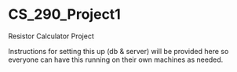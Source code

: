 # CS_290_Project1
Resistor Calculator Project

Instructions for setting this up (db & server) will be provided here so everyone can have this running on their own machines as needed.
